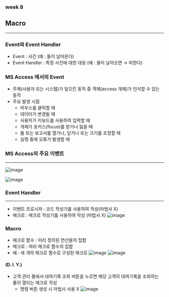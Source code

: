 ### week 8

## Macro
----------

### Event와 Event Handler
- Event : 사건 (예 : 돌이 날아온다)
- Event Handler : 특정 사건에 대한 대응 (예 : 돌이 날아오면 → 피한다)

### MS Access 에서의 Event
- 주체(사용자 또는 시스템)가 일으킨 동작 중 객체(access 개체)가 인식할 수 있는 동작
- 주요 발생 시점
  - 마우스를 클릭할 때
  - 데이터가 변경될 때
  - 사용자가 키보드를 사용하여 입력할 때
  - 개체가 포커스(focus)를 받거나 잃을 때
  - 폼 또는 보고서를 열거나, 닫거나 또는 크기를 조정할 때
  - 실행 중에 오류가 발생할 때
 
### MS Access의 주요 이벤트
---------------------

![image](https://user-images.githubusercontent.com/97229292/168701986-7254c623-44fb-4187-a550-b4a81fa552fe.png)

![image](https://user-images.githubusercontent.com/97229292/168702002-4ff8117b-03c9-4435-9370-dc286449584d.png)

### Event Handler
--------------------
 - 이벤트 프로시져 : 코드 작성기를 사용하여 작성(마법사 Х)
 - 매크로 : 매크로 작성기를 사용하여 작성 (마법사 Х)
![image](https://user-images.githubusercontent.com/97229292/168702105-7613f980-babb-4be8-b98b-bbe40dc9d982.png)

### Macro
- 매크로 함수 : 미리 정의된 연산들의 집합
- 매크로 : 여러 매크로 함수의 집합
 - 예 : 세 개의 매크로 함수로 구성된 매크로
![image](https://user-images.githubusercontent.com/97229292/168702163-64b6aeee-bcca-4018-a80e-691025489a3a.png)
![image](https://user-images.githubusercontent.com/97229292/168702172-5745098e-6147-494d-8d55-5f0dfce9600b.png)

#### (D. I. Y.)
- 고객 관리 폼에서 대여기록 조회 버튼을 누르면 해당 고객의 대여기록을 조회하는 폼이 열리는 매크로 작성
  - 명령 버튼 생성 시 마법사 사용 Х
![image](https://user-images.githubusercontent.com/97229292/168702222-7da33fb0-ae93-4751-bc3e-55da4c703b88.png)






